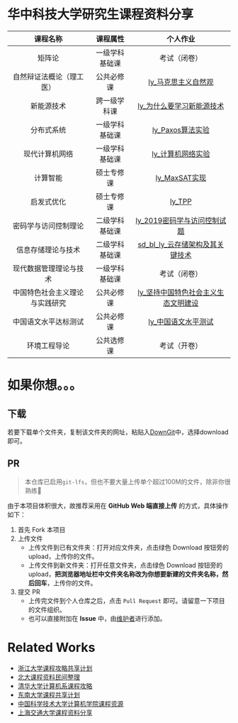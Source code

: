 # 华中科技大学研究生课程资料分享

|            课程名称            |    课程属性    |                           个人作业                           |
| :----------------------------: | :------------: | :----------------------------------------------------------: |
|             矩阵论             | 一级学科基础课 |                             考试（闭卷）                             |
|    自然辩证法概论（理工医）    |   公共必修课   |    [ly_马克思主义自然观](./公共课程/李研_自然辩证法.pdf)     |
|           新能源技术           |  跨一级学科课  | [ly_为什么要学习新能源技术](./公共课程/李研_新能源技术.pdf)  |
|           分布式系统           | 一级学科基础课 |          [ly_Paxos算法实验](./分布式系统/线上作业/)          |
|         现代计算机网络         | 一级学科基础课 |         [ly_计算机网络实验](./现代计算机网络/实验/)          |
|            计算智能            |   硕士专修课   |            [ly_MaxSAT实现](./计算智能/提交作业/)             |
|           启发式优化           |   硕士专修课   |        [ly_TPP](./启发式优化/李研_启发式优化作业.pdf)        |
|      密码学与访问控制理论      | 二级学科基础课 | [ly_2019密码学与访问控制试题](./密码学与访问控制理论/试题/2019密码学与访问控制试题.doc) |
|       信息存储理论与技术       | 二级学科基础课 | [sd_bl_ly_云存储架构及其关键技术](./信息存储理论与技术/读书报告_提交/) |
|     现代数据管理理论与技术     | 一级学科基础课 |                             考试（闭卷）                             |
| 中国特色社会主义理论与实践研究 |   公共必修课   | [ly_坚持中国特色社会主义生态文明建设](./公共课程/李研_中国特色社会主义.pdf) |
|      中国语文水平达标测试      |   公共必修课   | [ly_中国语文水平测试](./公共课程/李研_中国语文水平测试.pdf)  |
|     环境工程导论     | 公共选修课 |                             考试（开卷）                             |



# 如果你想。。。

## 下载

若要下载单个文件夹，复制该文件夹的网址，粘贴入[DownGit](https://minhaskamal.github.io/DownGit/#/home)中，选择download即可。

## PR

> 本仓库已启用`git-lfs`，但也不要大量上传单个超过100M的文件，除非你很熟练:new_moon_with_face:

由于本项目体积很大，故推荐采用在 **GitHub Web 端直接上传** 的方式，具体操作如下：

1. 首先 Fork 本项目
2. 上传文件
   - 上传文件到已有文件夹：打开对应文件夹，点击绿色 Download 按钮旁的 upload，上传你的文件。
   - 上传文件到新文件夹：打开任意文件夹，点击绿色 Download 按钮旁的 upload，**把浏览器地址栏中文件夹名称改为你想要新建的文件夹名称，然后回车**，上传你的文件。
3. 提交 PR
   - 上传完文件到个人仓库之后，点击 `Pull Request` 即可。请留意一下项目的文件组织。
   - 也可以直接附加在 **Issue** 中，由[维护者](lyan_dut@outlook.com)进行添加。



# Related Works

- [浙江大学课程攻略共享计划](https://github.com/QSCTech/zju-icicles)
- [北大课程资料民间整理](https://github.com/lib-pku/libpku)
- [清华大学计算机系课程攻略](https://github.com/PKUanonym/REKCARC-TSC-UHT)
- [东南大学课程共享计划](https://github.com/zjdx1998/seucourseshare)
- [中国科学技术大学计算机学院课程资源](https://github.com/USTC-Resource/USTC-Course)
- [上海交通大学课程资料分享](https://github.com/CoolPhilChen/SJTU-Courses/)
